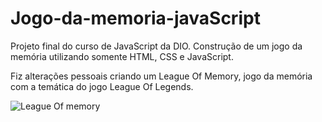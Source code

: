 # Jogo-da-memoria-javaScript
Projeto final do curso de JavaScript da DIO. Construção de um jogo da memória utilizando somente HTML, CSS e JavaScript.

Fiz alterações pessoais criando um League Of Memory, jogo da memória com a temática do jogo League Of Legends.


![League Of memory](https://user-images.githubusercontent.com/72752286/172028664-ba76df68-d0f9-45ef-afa2-bffb96d16cb8.png)
